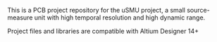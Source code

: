 This is a PCB project repository for the uSMU project, a small source-measure unit with high temporal resolution and high dynamic range.

Project files and libraries are compatible with Altium Designer 14+

